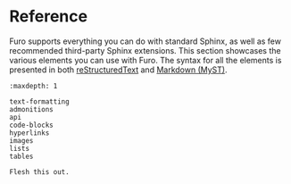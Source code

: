 # Reference

Furo supports everything you can do with standard Sphinx, as well as few recommended third-party Sphinx extensions. This section showcases the various elements you can use with Furo. The syntax for all the elements is presented in both [reStructuredText] and [Markdown (MyST)][myst-markdown].

```{toctree}
:maxdepth: 1

text-formatting
admonitions
api
code-blocks
hyperlinks
images
lists
tables
```

```{todo}
Flesh this out.
```

[myst-markdown]: https://myst-parser.readthedocs.io/en/latest/
[restructuredtext]: https://docutils.sourceforge.io/docs/user/rst/quickref.html
